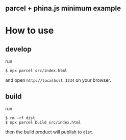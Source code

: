 parcel + phina.js minimum example
---

# How to use

## develop

run

```
$ npx parcel src/index.html 
```

and open `http://localhost:1234` on your browser.

## build

run

```
$ rm -rf dist
$ npx parcel build src/index.html
```

then the build product will publish to `dist`.


